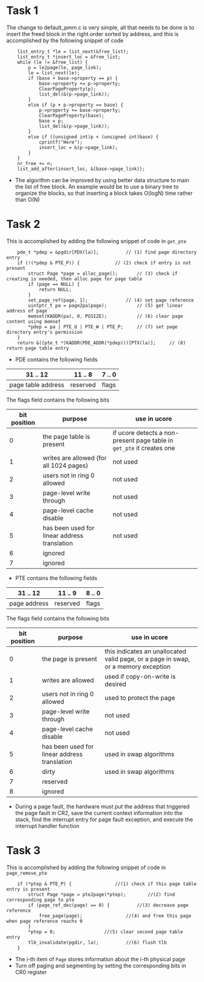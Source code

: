# Task 1
The change to default_pmm.c is very simple, 
all that needs to be done is to insert the freed block in the right order sorted by address, 
and this is accomplished by the following snippet of code
```
    list_entry_t *le = list_next(&free_list);
	list_entry_t *insert_loc = &free_list;
    while (le != &free_list) {
        p = le2page(le, page_link);
        le = list_next(le);
        if (base + base->property == p) {
            base->property += p->property;
            ClearPageProperty(p);
            list_del(&(p->page_link));
        }
        else if (p + p->property == base) {
            p->property += base->property;
            ClearPageProperty(base);
            base = p;
            list_del(&(p->page_link));
        } 
		else if ((unsigned int)p < (unsigned int)base) {
			cprintf("Here");
			insert_loc = &(p->page_link);
		}
    }
    nr_free += n;	
	list_add_after(insert_loc, &(base->page_link));
```
* The algorithm can be improved by using better data structure to main the list of free block. An example would be to use a binary tree to organize the blocks, so that inserting a block takes O(logN) time rather than O(N)

# Task 2
This is accomplished by adding the following snippet of code in ```get_pte```
```
    pde_t *pdep = &pgdir[PDX(la)];			// (1) find page directory entry
    if (!(*pdep & PTE_P)) {				// (2) check if entry is not present
        struct Page *page = alloc_page();		// (3) check if creating is needed, then alloc page for page table
        if (page == NULL) {
            return NULL;
        }
        set_page_ref(page, 1);				// (4) set page reference
        uintptr_t pa = page2pa(page);			// (5) get linear address of page
        memset(KADDR(pa), 0, PGSIZE);			// (6) clear page content using memset
        *pdep = pa | PTE_U | PTE_W | PTE_P;		// (7) set page directory entry's permission
    }
    return &((pte_t *)KADDR(PDE_ADDR(*pdep)))[PTX(la)];		// (8) return page table entry
```
* PDE contains the following fields

| 31 .. 12 | 11 .. 8 | 7 .. 0 |
| --- | --- | --- |
| page table address | reserved | flags |

The flags field contains the following bits

bit position | purpose | use in ucore
--- | --- | ---
0 | the page table is present | if ucore detects a non-present page table in ```get_pte``` it creates one
1 | writes are allowed (for all 1024 pages) | not used
2 | users not in ring 0 allowed | not used
3 | page-level write through | not used
4 | page-level cache disable | not used
5 | has been used for linear address translation | not used
6 | ignored |
7 | ignored |

* PTE contains the following fields

31 .. 12 | 11 .. 9 | 8 .. 0
--- | --- | --- 
page address | reserved | flags
 
The flags field contains the following bits

bit position | purpose | use in ucore
--- | --- | ---
0 | the page is present | this indicates an unallocated valid page, or a page in swap, or a memory exception
1 | writes are allowed | used if copy-on-write is desired
2 | users not in ring 0 allowed | used to protect the page
3 | page-level write through | not used
4 | page-level cache disable | not used
5 | has been used for linear address translation | used in swap algorithms
6 | dirty | used in swap algorithms
7 | reserved | 
8 | ignored | 

* During a page fault, the hardware must put the address that triggered the page fault in CR2, save the current context information into the stack, find the interrupt entry for page fault exception, and execute the interrupt handler function

# Task 3
This is accomplished by adding the following snippet of code in ```page_remove_pte```
```
    if (*ptep & PTE_P) {				//(1) check if this page table entry is present
        struct Page *page = pte2page(*ptep);		//(2) find corresponding page to pte
        if (page_ref_dec(page) == 0) {			//(3) decrease page reference
            free_page(page);				//(4) and free this page when page reference reachs 0
        }
        *ptep = 0;					//(5) clear second page table entry
        tlb_invalidate(pgdir, la);			//(6) flush tlb
    }
```

* The i-th item of ```Page``` stores information about the i-th physical page
* Turn off paging and segmenting by setting the corresponding bits in CR0 register
